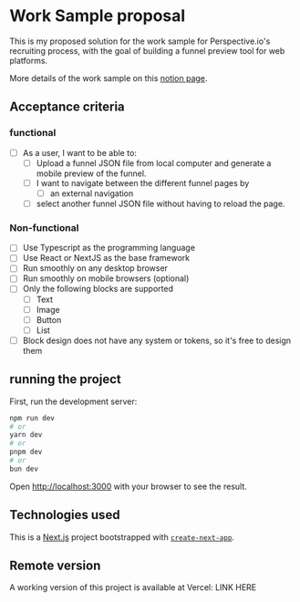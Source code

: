 # Work Sample proposal

This is my proposed solution for the work sample for Perspective.io's recruiting process, with the goal of building a funnel preview tool for web platforms.

More details of the work sample on this [notion page](https://perspectiveco.notion.site/Work-Sample-Senior-Frontend-Engineer-Andr-s-Felipe-Osorio-1ee56ab4ce7547e2bc4e136a99b152d6).

## Acceptance criteria

### functional

- [ ] As a user, I want to be able to:
  - [ ] Upload a funnel JSON file from local computer and generate a mobile preview of the funnel.
  - [ ] I want to navigate between the different funnel pages by
    - [ ] an external navigation
  - [ ] select another funnel JSON file without having to reload the page.

### Non-functional

- [ ] Use Typescript as the programming language
- [ ] Use React or NextJS as the base framework
- [ ] Run smoothly on any desktop browser
- [ ] Run smoothly on mobile browsers (optional)
- [ ] Only the following blocks are supported
  - [ ] Text
  - [ ] Image
  - [ ] Button
  - [ ] List
- [ ] Block design does not have any system or tokens, so it's free to design them

## running the project

First, run the development server:

```bash
npm run dev
# or
yarn dev
# or
pnpm dev
# or
bun dev
```

Open [http://localhost:3000](http://localhost:3000) with your browser to see the result.

## Technologies used

This is a [Next.js](https://nextjs.org/) project bootstrapped with [`create-next-app`](https://github.com/vercel/next.js/tree/canary/packages/create-next-app).

## Remote version

A working version of this project is available at Vercel: LINK HERE
